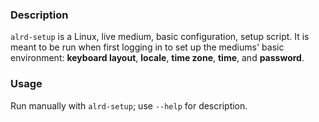 ### Description

`alrd-setup` is a Linux, live medium, basic configuration, setup script.  It is meant to be run when first logging in to set up the mediums' basic environment: **keyboard layout**, **locale**, **time zone**, **time**, and **password**.

### Usage

Run manually with `alrd-setup`; use `--help` for description.
